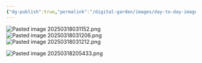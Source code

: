 ```yaml
---
{"dg-publish":true,"permalink":"/digital-garden/images/day-to-day-images/"}
---
```


![Pasted image 20250318031152.png](/img/user/digital_garden/DB/Pasted%20image%2020250318031152.png)
![Pasted image 20250318031206.png](/img/user/digital_garden/DB/Pasted%20image%2020250318031206.png)![Pasted image 20250318031212.png](/img/user/digital_garden/DB/Pasted%20image%2020250318031212.png)

![Pasted image 20250318205433.png](/img/user/digital_garden/DB/Pasted%20image%2020250318205433.png)